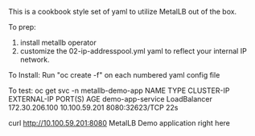 This is a cookbook style set of yaml to utilize MetalLB out of the box.

To prep:
1) install metallb operator
2) customize the 02-ip-addresspool.yml yaml to reflect your internal IP network.

To Install:
   Run "oc create -f" on each numbered yaml config file

To test:
   oc get svc -n metallb-demo-app 
   NAME               TYPE           CLUSTER-IP       EXTERNAL-IP     PORT(S)          AGE
   demo-app-service   LoadBalancer   172.30.206.100   10.100.59.201   8080:32623/TCP   22s

   curl http://10.100.59.201:8080
   MetalLB Demo application right here

